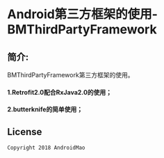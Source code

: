 # Android第三方框架的使用-BMThirdPartyFramework

## 简介:

BMThirdPartyFramework第三方框架的使用。

#### 1.Retrofit2.0配合RxJava2.0的使用；

#### 2.butterknife的简单使用；


License
-------

    Copyright 2018 AndroidMao

  
